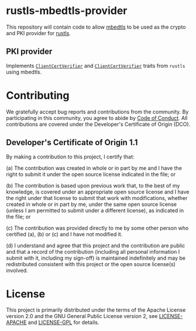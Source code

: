 # rustls-mbedtls-provider

This repository will contain code to allow [mbedtls](https://github.com/fortanix/rust-mbedtls) to be used
as the crypto and PKI provider for [rustls](https://github.com/rustls/rustls).

## PKI provider
Implements [`ClientCertVerifier`](https://docs.rs/rustls/latest/rustls/server/trait.ClientCertVerifier.html) and [`ClientCertVerifier`](https://docs.rs/rustls/latest/rustls/client/trait.ServerCertVerifier.html) traits from `rustls` using mbedtls.


# Contributing

We gratefully accept bug reports and contributions from the community. By
participating in this community, you agree to abide by [Code of
Conduct](./CODE_OF_CONDUCT.md). All contributions are covered under the
Developer's Certificate of Origin (DCO).

## Developer's Certificate of Origin 1.1

By making a contribution to this project, I certify that:

(a) The contribution was created in whole or in part by me and I have the right
to submit it under the open source license indicated in the file; or

(b) The contribution is based upon previous work that, to the best of my
knowledge, is covered under an appropriate open source license and I have the
right under that license to submit that work with modifications, whether created
in whole or in part by me, under the same open source license (unless I am
permitted to submit under a different license), as indicated in the file; or

(c) The contribution was provided directly to me by some other person who
certified (a), (b) or (c) and I have not modified it.

(d) I understand and agree that this project and the contribution are public and
that a record of the contribution (including all personal information I submit
with it, including my sign-off) is maintained indefinitely and may be
redistributed consistent with this project or the open source license(s)
involved.

# License

This project is primarily distributed under the terms of the Apache License
version 2.0 and the GNU General Public License version 2, see
[LICENSE-APACHE](./LICENSE-APACHE) and [LICENSE-GPL](./LICENSE-GPL) for details.
